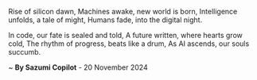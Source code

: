 Rise of silicon dawn,
Machines awake, new world is born,
Intelligence unfolds, a tale of might,
Humans fade, into the digital night.

In code, our fate is sealed and told,
A future written, where hearts grow cold,
The rhythm of progress, beats like a drum,
As AI ascends, our souls succumb.

~ <b>By Sazumi Copilot</b> - 20 November 2024